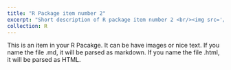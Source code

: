 ```yaml
---
title: "R Package item number 2"
excerpt: "Short description of R package item number 2 <br/><img src='/images/500x300.png'>"
collection: R
---
```


This is an item in your R Pacakge. It can be have images or nice text. If you name the file .md, it will be parsed as markdown. If you name the file .html, it will be parsed as HTML. 
